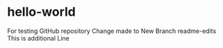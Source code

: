 # hello-world
For testing GitHub repository
Change made to New Branch readme-edits
This is additional Line
